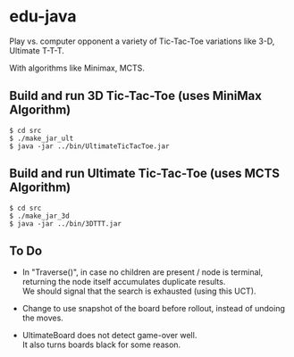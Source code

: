 # edu-java

Play vs. computer opponent a variety of Tic-Tac-Toe variations like 3-D, Ultimate T-T-T.

With algorithms like Minimax, MCTS.

## Build and run 3D Tic-Tac-Toe (uses MiniMax Algorithm)
```
$ cd src
$ ./make_jar_ult
$ java -jar ../bin/UltimateTicTacToe.jar
```
## Build and run Ultimate Tic-Tac-Toe (uses MCTS Algorithm)
```
$ cd src
$ ./make_jar_3d
$ java -jar ../bin/3DTTT.jar
```

## To Do
* In "Traverse()", in case no children are present / node is terminal, returning the node itself accumulates duplicate results.  
We should signal that the search is exhausted (using this UCT).  

* Change to use snapshot of the board before rollout, instead of undoing the moves.

* UltimateBoard does not detect game-over well.  
It also turns boards black for some reason.